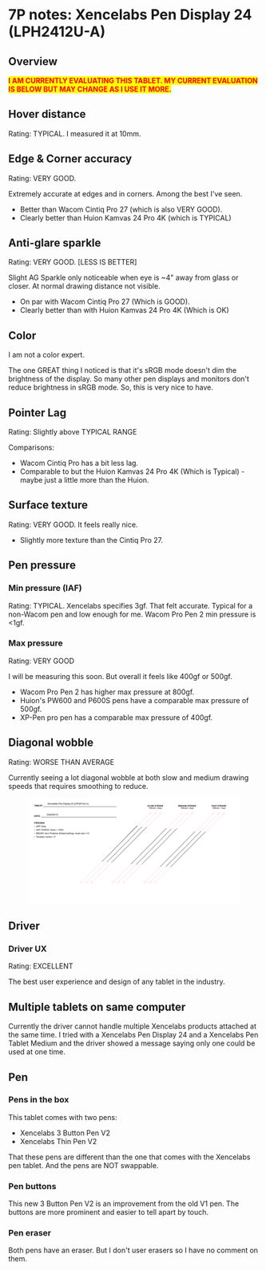 # 7P notes: Xencelabs Pen Display 24 (LPH2412U-A)

## Overview

<mark style="color:red;">**I AM CURRENTLY EVALUATING THIS TABLET. MY CURRENT EVALUATION IS BELOW BUT MAY CHANGE AS I USE IT MORE.**</mark>

## **Hover distance**&#x20;

Rating: TYPICAL. I measured it at 10mm.

## **Edge & Corner accuracy**&#x20;

Rating: VERY GOOD.&#x20;

Extremely accurate at edges and in corners. Among the best I've seen.&#x20;

* Better than Wacom Cintiq Pro 27 (which is also VERY GOOD).
* Clearly better than Huion Kamvas 24 Pro 4K (which is TYPICAL)&#x20;

## **Anti-glare sparkle**

Rating: VERY GOOD. \[LESS IS BETTER]&#x20;

Slight AG Sparkle only noticeable when eye is \~4" away from glass or closer. At normal drawing distance not visible.&#x20;

* On par with Wacom Cintiq Pro 27 (Which is GOOD).&#x20;
* Clearly better than with Huion Kamvas 24 Pro 4K (Which is OK)&#x20;

## **Color**

I am not a color expert.&#x20;

The one GREAT thing I noticed is that it's sRGB mode doesn't dim the brightness of the display. So many other pen displays and monitors don't reduce brightness in sRGB mode. So, this is very nice to have.&#x20;

## **Pointer Lag**

Rating: Slightly above TYPICAL RANGE&#x20;

Comparisons:

* Wacom Cintiq Pro has a bit less lag.&#x20;
* Comparable to but the Huion Kamvas 24 Pro 4K (Which is Typical) - maybe just a little more than the Huion.&#x20;

## **Surface  texture**

Rating: VERY GOOD. It feels really nice.

* Slightly more texture than the Cintiq Pro 27.&#x20;

## **Pen pressure**

### **Min pressure (IAF)**

Rating: TYPICAL. Xencelabs specifies 3gf. That felt accurate. Typical for a non-Wacom pen and low enough for me. Wacom Pro Pen 2 min pressure is <1gf.&#x20;

### **Max pressure**

Rating: VERY GOOD

I will be measuring this soon. But overall it feels like 400gf or 500gf.

* Wacom Pro Pen 2 has higher max pressure at 800gf.
* Huion's PW600 and P600S pens have a comparable max pressure of 500gf.
* XP-Pen pro pen has a comparable max pressure of 400gf.

## **Diagonal wobble**

Rating: WORSE THAN AVERAGE

Currently seeing a lot diagonal wobble at both slow and medium drawing speeds that requires smoothing to reduce.&#x20;

<figure><img src="../../.gitbook/assets/Wobble Xencelabs Pen Display 24 (LPH2412U-A) (1).png" alt=""><figcaption></figcaption></figure>

## **Driver**

### Driver UX

Rating: EXCELLENT&#x20;

The best user experience and design of any tablet in the industry.

## Multiple tablets on same computer

Currently the driver cannot handle multiple Xencelabs products attached at the same time. I tried with a Xencelabs Pen Display 24 and a Xencelabs Pen Tablet Medium and the driver showed a message saying only one could be used at one time.&#x20;

## **Pen**

### Pens in the box

This tablet comes with two pens:&#x20;

* Xencelabs 3 Button Pen V2
* Xencelabs Thin Pen V2

That these pens are different than the one that comes with the Xencelabs pen tablet. And the pens are NOT swappable.&#x20;

### Pen buttons

This new  3 Button Pen V2 is an improvement from the old V1 pen. The buttons are more prominent and easier to tell apart by touch.

### Pen eraser

Both pens have an eraser. But I don't user erasers so I have no comment on them.
